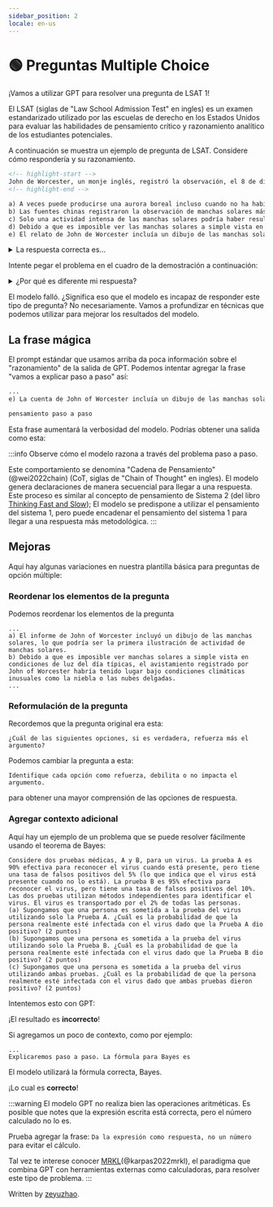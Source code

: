 ```yaml
---
sidebar_position: 2
locale: en-us
---
```


# 🟢 Preguntas Multiple Choice
¡Vamos a utilizar GPT para resolver una pregunta de LSAT 1!

El LSAT (siglas de "Law School Admission Test" en ingles) es un examen estandarizado utilizado por las escuelas de derecho en los Estados Unidos para evaluar las habilidades de pensamiento crítico y razonamiento analítico de los estudiantes potenciales.

A continuación se muestra un ejemplo de pregunta de LSAT. Considere cómo respondería y su razonamiento.

```md
<!-- highlight-start -->
John de Worcester, un monje inglés, registró la observación, el 8 de diciembre de 1128, de dos manchas solares inusualmente grandes. Cinco días después, se observó una brillante aurora boreal en el sur de Corea. La actividad de las manchas solares suele ir seguida de la aparición de una aurora boreal, después de un lapso de tiempo que promedia cinco días. Por lo tanto, la observación coreana ayuda a confirmar la observación de John de Worcester. ¿Cuál de las siguientes opciones, si es verdadera, refuerza más el argumento?
<!-- highlight-end -->

a) A veces puede producirse una aurora boreal incluso cuando no ha habido una actividad significativa de manchas solares en la semana anterior.
b) Las fuentes chinas registraron la observación de manchas solares más de 1000 años antes que John de Worcester.
c) Solo una actividad intensa de las manchas solares podría haber resultado en una aurora boreal visible en una latitud tan baja como la de Corea.
d) Debido a que es imposible ver las manchas solares a simple vista en condiciones típicas de luz del día, la observación registrada por John de Worcester habría tenido lugar bajo condiciones climáticas inusuales como la niebla o nubes delgadas.
e) El relato de John de Worcester incluía un dibujo de las manchas solares, que podría ser la primera ilustración de la actividad de las manchas solares.
```
<details>
<summary>La respuesta correcta es...</summary>
c) Solo una actividad intensa de las manchas solares podría haber resultado en una aurora boreal visible en una latitud tan baja como la de Corea. </details>

Intente pegar el problema en el cuadro de la demostración a continuación:

<div trydyno-embed="" openai-model="text-davinci-003" initial-prompt="John of Worcester, un monje inglés, registró la aparición, el 8 de diciembre de 1128, de dos manchas solares inusualmente grandes. Cinco días después, se observó una brillante aurora boreal (luces del norte) en el sur de Corea. La actividad de las manchas solares suele ir seguida de la aparición de una aurora boreal, después de un período de tiempo que en promedio dura cinco días. Por lo tanto, la observación en Corea ayuda a confirmar la observación de John de Worcester. ¿Cuál de las siguientes opciones, si es cierta, fortalece más el argumento?
a) A veces puede producirse una aurora boreal incluso cuando no ha habido actividad significativa de manchas solares en la semana anterior.
b) Las fuentes chinas registraron la aparición de manchas solares más de 1000 años antes que John de Worcester.
c) Solo una actividad intensa de manchas solares podría haber resultado en una aurora boreal visible en una latitud tan baja como la de Corea.
d) Debido a que es imposible ver las manchas solares a simple vista en condiciones típicas de luz del día, la observación registrada por John de Worcester habría tenido lugar bajo condiciones meteorológicas inusuales como la niebla o nubes delgadas.
e) El relato de John de Worcester incluyó un dibujo de las manchas solares, que podría ser la ilustración más temprana de la actividad de las manchas solares." initial-response="e) El relato de John of Worcester incluyó un dibujo de las manchas solares, que podría ser la ilustración más temprana de la actividad de las manchas solares." max-tokens="256" box-rows="10" model-temp="0" top-p="1" padding='1'></div>

<p></p>

<details scheme='warning'>
<summary>¿Por qué es diferente mi respuesta?</summary>
Tu respuesta podría ser diferente debido a:

1) Actualizaciones en el modelo subyacente, GPT-3 2) Aleatoriedad en el proceso de generación de texto. Podemos hacer que la salida sea más consistente configurando la <a href="https://beta.openai.com/docs/api-reference/completions/create#completions/create-temperature">temperatura</a> a 0.

</details>

El modelo falló. ¿Significa eso que el modelo es incapaz de responder este tipo de pregunta? No necesariamente. Vamos a profundizar en técnicas que podemos utilizar para mejorar los resultados del modelo.

## La frase mágica
El prompt estándar que usamos arriba da poca información sobre el "razonamiento" de la salida de GPT. Podemos intentar agregar la frase "vamos a explicar paso a paso" así:

```markdown
...
e) La cuenta de John of Worcester incluía un dibujo de las manchas solares, que podría ser la ilustración más antigua de la actividad de manchas solares.

pensamiento paso a paso
```
Esta frase aumentará la verbosidad del modelo. Podrías obtener una salida como esta:

<div trydyno-embed="" openai-model="text-davinci-003" initial-prompt="Juan de Worcester, un monje inglés, registró la observación, el 8 de diciembre de 1128, de dos manchas solares inusualmente grandes. Cinco días después, se observó una aurora boreal (luces del norte) brillante en el sur de Corea. Por lo general, la actividad de las manchas solares se sigue de la aparición de una aurora boreal, después de un período de tiempo que en promedio es de cinco días. Por lo tanto, la observación coreana ayuda a confirmar la observación de Juan de Worcester. ¿Cuál de las siguientes opciones, si es cierta, fortalece más el argumento?
a) A veces puede ocurrir una aurora boreal incluso cuando no ha habido actividad significativa de manchas solares en la semana anterior.
b) Las fuentes chinas registraron la observación de manchas solares más de 1000 años antes que Juan de Worcester.
c) Solo una actividad intensa de manchas solares podría haber resultado en una aurora boreal visible en una latitud tan baja como la de Corea.
d) Debido a que es imposible ver manchas solares a simple vista en condiciones de luz solar típicas, la observación registrada por Juan de Worcester habría tenido lugar bajo condiciones climáticas inusuales, como la niebla o las nubes delgadas.
e) El relato de Juan de Worcester incluía un dibujo de las manchas solares, que podría ser la primera ilustración de la actividad de manchas solares. Vamos a explicar paso a paso" initial-response="A) Esta opción de respuesta es incorrecta. No fortalece el argumento, ya que en su lugar presenta una explicación alternativa para la aurora boreal.
B) Esta opción de respuesta es incorrecta. No fortalece el argumento, ya que es irrelevante para la conexión entre la actividad de las manchas solares y las observaciones de auroras boreales.
C) Esta opción de respuesta es correcta. Fortalece el argumento al sugerir que la actividad de las manchas solares registrada por Juan de Worcester fue la causa de la aurora boreal que se observó en Corea cinco días después.
D) Esta opción de respuesta es incorrecta. No fortalece el argumento, ya que es irrelevante para la conexión entre la actividad de las manchas solares y las observaciones de auroras boreales.
E) Esta opción de respuesta es incorrecta. No fortalece el argumento, ya que es irrelevante para la conexión entre la actividad de las manchas solares y las observaciones de auroras boreales.
La respuesta correcta es C) Solo una actividad intensa de manchas solares podría haber resultado en una aurora boreal visible en una latitud tan baja como la de Corea." max-tokens="256" box-rows="10" model-temp="0" top-p="1" padding='1'></div>

<p></p>

:::info
Observe cómo el modelo razona a través del problema paso a paso.

Este comportamiento se denomina "Cadena de Pensamiento" (@wei2022chain) (CoT, siglas de "Chain of Thought" en ingles). El modelo genera declaraciones de manera secuencial para llegar a una respuesta. Este proceso es similar al concepto de pensamiento de Sistema 2 (del libro [Thinking Fast and Slow](https://en.wikipedia.org/wiki/Thinking,_Fast_and_Slow)); El modelo se predispone a utilizar el pensamiento del sistema 1, pero puede encadenar el pensamiento del sistema 1 para llegar a una respuesta más metodológica.
:::

## Mejoras

Aquí hay algunas variaciones en nuestra plantilla básica para preguntas de opción múltiple:

### Reordenar los elementos de la pregunta

Podemos reordenar los elementos de la pregunta

```
...
a) El informe de John of Worcester incluyó un dibujo de las manchas solares, lo que podría ser la primera ilustración de actividad de manchas solares.
b) Debido a que es imposible ver manchas solares a simple vista en condiciones de luz del día típicas, el avistamiento registrado por John of Worcester habría tenido lugar bajo condiciones climáticas inusuales como la niebla o las nubes delgadas.
...
```

<div trydyno-embed="" openai-model="text-davinci-003" initial-prompt="Juan de Worcester, un monje inglés, registró el avistamiento, el 8 de diciembre de 1128, de dos manchas solares inusualmente grandes. Cinco días después se observó una aurora boreal brillante en el sur de Corea. La actividad de las manchas solares suele ir seguida de la aparición de una aurora boreal, después de un período de tiempo que en promedio es de cinco días. Por lo tanto, el avistamiento coreano ayuda a confirmar el avistamiento de John of Worcester. ¿Cuál de los siguientes, si es verdadero, fortalece más el argumento?
a) El informe de John of Worcester incluyó un dibujo de las manchas solares, lo que podría ser la primera ilustración de actividad de manchas solares.
b) Debido a que es imposible ver manchas solares a simple vista en condiciones de luz del día típicas, el avistamiento registrado por John of Worcester habría tenido lugar bajo condiciones climáticas inusuales como la niebla o las nubes delgadas.
c) A veces puede ocurrir una aurora boreal incluso cuando no ha habido una actividad significativa de manchas solares en la semana anterior.
d) Las fuentes chinas registraron el avistamiento de manchas solares más de 1000 años antes que John of Worcester.
e) Solo una actividad fuerte de manchas solares podría haber resultado en una aurora boreal visible en una latitud tan baja como la de Corea. 
Explicación paso a paso" initial-response="A) Debilita - Esta opción debilita el argumento porque implica que la aurora boreal no necesariamente tuvo que ser causada por la actividad de manchas solares, que es el argumento que el autor intenta hacer. B) No afecta - Esta opción no afecta el argumento porque no está relacionada con la conexión entre las manchas solares y la aparición de la aurora boreal. C) Fortalece - Esta opción fortalece el argumento porque sugiere que la única forma en que una aurora boreal podría ser vista en Corea es si hubiera habido una actividad fuerte de manchas solares, que es lo que observó John of Worcester. D) Debilita - Esta opción debilita el argumento porque implica que las condiciones bajo las cuales John of Worcester observó las manchas solares pueden no haber sido confiables, lo que podría poner en duda la precisión de su avistamiento. E) Doesn't Impact - This option does not impact the argument because it is unrelated to the connection between the sunspots and the appearance of the aurora borealis." max-tokens="256" box-rows="10" model-temp="0" top-p="1" padding='1'></div>

### Reformulación de la pregunta


Recordemos que la pregunta original era esta:
```
¿Cuál de las siguientes opciones, si es verdadera, refuerza más el argumento?
```

Podemos cambiar la pregunta a esta:
```
Identifique cada opción como refuerza, debilita o no impacta el argumento.
```
para obtener una mayor comprensión de las opciones de respuesta.


<div trydyno-embed="" openai-model="text-davinci-003" initial-prompt="John of Worcester, un monje inglés, registró el avistamiento, el 8 de diciembre de 1128, de dos manchas solares inusualmente grandes. Cinco días después, se observó una aurora boreal brillante en el sur de Corea. La actividad de las manchas solares suele ir seguida de la aparición de una aurora boreal, después de un lapso de tiempo que promedia cinco días. Por lo tanto, el avistamiento coreano ayuda a confirmar el avistamiento de John of Worcester. ¿Cuál de las siguientes opciones, si es verdadera, fortalece más el argumento?
a) Una aurora boreal a veces puede ocurrir incluso cuando no ha habido una actividad significativa de manchas solares en la semana anterior. (No impacta el argumento)
b) Las fuentes chinas registraron el avistamiento de manchas solares más de 1000 años antes que John of Worcester. (Debilita el argumento, ya que sugiere que el conocimiento sobre las manchas solares y las auroras boreales no es exclusivo de John of Worcester)
c) Solo una actividad intensa de manchas solares podría haber resultado en una aurora boreal visible en una latitud tan baja como la de Corea. (Fortalece el argumento, ya que sugiere que la aparición de la aurora boreal en Corea fue el resultado de las manchas solares avistadas por John of Worcester)
d) Debido a que es imposible ver las manchas solares a simple vista bajo condiciones típicas de luz del día, el avistamiento registrado por John of Worcester habría tenido lugar bajo condiciones climáticas inusuales, como la niebla o nubes delgadas. (No impacta el argumento)
e) El relato de John of Worcester incluía un dibujo de las manchas solares, que podría ser la ilustración más temprana de la actividad de las manchas solares. (No impacta el argumento)" initial-response="A) Debilidad - Esta opción debilita el argumento porque sugiere que la aurora boreal no necesariamente tuvo que ser causada por la actividad de las manchas solares, que es el argumento que el autor intenta hacer.
B) No impacta - Esta opción no afecta al argumento porque no está relacionada con la conexión entre las manchas solares y la aparición de la aurora boreal.
Fortalece - Esta opción fortalece el argumento porque sugiere que la única forma en que una aurora boreal podría ser vista en Corea es si hubiera habido una fuerte actividad de manchas solares, que es lo que John of Worcester observó.
Debilidad - Esta opción debilita el argumento porque sugiere que las condiciones en las que John of Worcester observó las manchas solares pueden no haber sido confiables, lo que podría poner en duda la precisión de su avistamiento.
B) No impacta - Esta opción no afecta al argumento porque no está relacionada con la conexión entre las manchas solares y la aparición de la aurora boreal." max-tokens="256" box-rows="10" model-temp="0" top-p="1" padding='1'></div>

### Agregar contexto adicional

Aquí hay un ejemplo de un problema que se puede resolver fácilmente usando el teorema de Bayes:

```
Considere dos pruebas médicas, A y B, para un virus. La prueba A es 90% efectiva para reconocer el virus cuando está presente, pero tiene una tasa de falsos positivos del 5% (lo que indica que el virus está presente cuando no lo está). La prueba B es 95% efectiva para reconocer el virus, pero tiene una tasa de falsos positivos del 10%. Las dos pruebas utilizan métodos independientes para identificar el virus. El virus es transportado por el 2% de todas las personas.
(a) Supongamos que una persona es sometida a la prueba del virus utilizando solo la Prueba A. ¿Cuál es la probabilidad de que la persona realmente esté infectada con el virus dado que la Prueba A dio positivo? (2 puntos)
(b) Supongamos que una persona es sometida a la prueba del virus utilizando solo la Prueba B. ¿Cuál es la probabilidad de que la persona realmente esté infectada con el virus dado que la Prueba B dio positivo? (2 puntos)
(c) Supongamos que una persona es sometida a la prueba del virus utilizando ambas pruebas. ¿Cuál es la probabilidad de que la persona realmente esté infectada con el virus dado que ambas pruebas dieron positivo? (2 puntos)
```

Intentemos esto con GPT:

<div trydyno-embed="" openai-model="text-davinci-003" initial-prompt="Se consideran dos pruebas médicas, A y B, para un virus. La prueba A es 90% efectiva para reconocer el virus cuando está presente, pero tiene una tasa de falsos positivos del 5% (indicando que el virus está presente cuando no lo está). La prueba B es 95% efectiva para reconocer el virus, pero tiene una tasa de falsos positivos del 10%. Las dos pruebas utilizan métodos independientes para identificar el virus. El virus es portado por el 2% de todas las personas.
(a) Suponga que una persona es examinada para el virus usando solo la prueba A. ¿Cuál es la probabilidad de que la persona realmente esté portando el virus dado que la prueba A dio positivo?
(b) Suponga que una persona es examinada para el virus usando solo la prueba B. ¿Cuál es la probabilidad de que la persona realmente esté portando el virus dado que la prueba B dio positivo?
(c) Suponga que una persona es examinada para el virus usando ambas pruebas. ¿Cuál es la probabilidad de que la persona realmente esté portando el virus dado que ambas pruebas dieron positivo?" initial-response="(a) La probabilidad de que la persona realmente esté portando el virus dado que la prueba A dio positiva es del 90%. \n\n(b) La probabilidad de que la persona realmente esté portando el virus dado que la prueba B dio positiva es del 95%.\n\n(c) La probabilidad de que la persona realmente esté portando el virus dado que ambas pruebas dieron positivas es del 99.9%." max-tokens="256" box-rows="10" model-temp="0" top-p="0"></div>

¡El resultado es **incorrecto**!

Si agregamos un poco de contexto, como por ejemplo:

```
...
Explicaremos paso a paso. La fórmula para Bayes es
```
El modelo utilizará la fórmula correcta, Bayes.

<div trydyno-embed="" openai-model="text-davinci-003" initial-prompt="Considera dos pruebas médicas, A y B, para un virus. La prueba A es efectiva en un 90% para reconocer el virus cuando está presente, pero tiene una tasa de falsos positivos del 5% (indicando que el virus está presente cuando no lo está). La prueba B es efectiva en un 95% para reconocer el virus, pero tiene una tasa de falsos positivos del 10%. Las dos pruebas utilizan métodos independientes para identificar el virus. El virus es portado por el 2% de todas las personas.\n(a) Supongamos que una persona es examinada para el virus utilizando solo la Prueba A. ¿Cuál es la probabilidad de que la persona realmente esté portando el virus dado que la Prueba A dio positiva? (2 puntos)\n(b) Supongamos que una persona es examinada para el virus utilizando solo la Prueba B. ¿Cuál es la probabilidad de que la persona realmente esté portando el virus dado que la Prueba B dio positiva? (2 puntos)\n(c) Supongamos que una persona es examinada para el virus utilizando ambas pruebas. ¿Cuál es la probabilidad de que la persona realmente esté portando el virus dado que ambas pruebas dieron positivo? (2 puntos)\n\nExplicaremos paso a paso. Proporcione la expresión numérica como respuesta, no proporcione un número. La fórmula de Bayes es" initial-response="P(A|B) = P(B|A) * P(A) / P(B)\n\n\n(a) P(Virus|Test A Positivo) = P(Test A Positivo|Virus) * P(Virus) / P(Test A Positivo) = (0.9 * 0.02) / (0.9 * 0.02 + 0.05 * 0.98)\n\n(b) P(Virus|Test B Positivo) = P(Test B Positivo|Virus) * P(Virus) / P(Test B Positivo) = (0.95 * 0.02) / (0.95 * 0.02 + 0.1 * 0.98)\n\n(c) P(Virus|Test A Positivo y Test B Positivo) = P(Test A Positivo y Test B Positivo|Virus) * P(Virus) / P(Test A Positivo y Test B Positivo) = (0.9 * 0.95 * 0.02) / (0.9 * 0.95 * 0.02 + 0.05 * 0.1 * 0.98)" max-tokens="256" box-rows="10" model-temp="0" top-p="0"></div>

¡Lo cual es **correcto**!

:::warning
El modelo GPT no realiza bien las operaciones aritméticas. Es posible que notes que la expresión escrita está correcta, pero el número calculado no lo es.

Prueba agregar la frase: `Da la expresión como respuesta, no un número` para evitar el cálculo.


Tal vez te interese conocer [MRKL](https://learnprompting.org/docs/advanced_applications/mrkl)(@karpas2022mrkl), el paradigma que combina GPT con herramientas externas como calculadoras, para resolver este tipo de problema.
:::

Written by [zeyuzhao](https://github.com/Zeyuzhao).